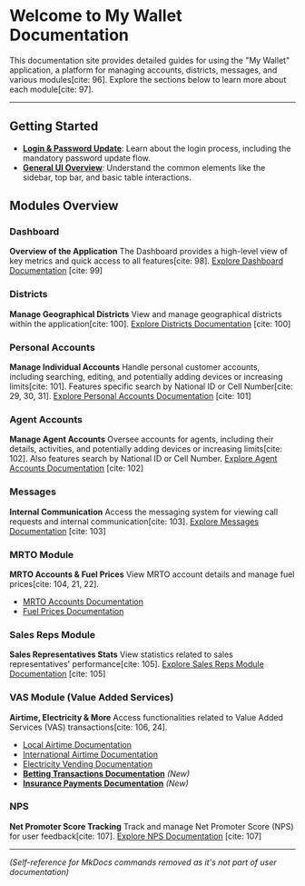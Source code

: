 # Welcome to My Wallet Documentation

This documentation site provides detailed guides for using the "My Wallet" application, a platform for managing accounts, districts, messages, and various modules[cite: 96]. Explore the sections below to learn more about each module[cite: 97].

---

## Getting Started

* **[Login & Password Update](authentication.md)**: Learn about the login process, including the mandatory password update flow.
* **[General UI Overview](ui-guide.md)**: Understand the common elements like the sidebar, top bar, and basic table interactions.

## Modules Overview

### Dashboard
**Overview of the Application**
The Dashboard provides a high-level view of key metrics and quick access to all features[cite: 98].
[Explore Dashboard Documentation](dashboard.md) [cite: 99]

### Districts
**Manage Geographical Districts**
View and manage geographical districts within the application[cite: 100].
[Explore Districts Documentation](districts.md) [cite: 100]

### Personal Accounts
**Manage Individual Accounts**
Handle personal customer accounts, including searching, editing, and potentially adding devices or increasing limits[cite: 101]. Features specific search by National ID or Cell Number[cite: 29, 30, 31].
[Explore Personal Accounts Documentation](ui-guide.md) [cite: 101]

### Agent Accounts
**Manage Agent Accounts**
Oversee accounts for agents, including their details, activities, and potentially adding devices or increasing limits[cite: 102]. Also features search by National ID or Cell Number.
[Explore Agent Accounts Documentation](agent-accounts.md) [cite: 102]

### Messages
**Internal Communication**
Access the messaging system for viewing call requests and internal communication[cite: 103].
[Explore Messages Documentation](messages.md) [cite: 103]

### MRTO Module
**MRTO Accounts & Fuel Prices**
View MRTO account details and manage fuel prices[cite: 104, 21, 22].
* [MRTO Accounts Documentation](mrto-accounts.md)
* [Fuel Prices Documentation](fuel-prices.md)

### Sales Reps Module
**Sales Representatives Stats**
View statistics related to sales representatives' performance[cite: 105].
[Explore Sales Reps Module Documentation](sales-reps-module.md) [cite: 105]

### VAS Module (Value Added Services)
**Airtime, Electricity & More**
Access functionalities related to Value Added Services (VAS) transactions[cite: 106, 24].
* [Local Airtime Documentation](local-airtime-vas-table.md)
* [International Airtime Documentation](international-airtime-vas-table.md)
* [Electricity Vending Documentation](electricity-vas-table.md)
* **[Betting Transactions Documentation](betting-vas-table.md)** *(New)*
* **[Insurance Payments Documentation](insurance-vas-table.md)** *(New)*

### NPS
**Net Promoter Score Tracking**
Track and manage Net Promoter Score (NPS) for user feedback[cite: 107].
[Explore NPS Documentation](nps.md) [cite: 107]

---
*(Self-reference for MkDocs commands removed as it's not part of user documentation)*